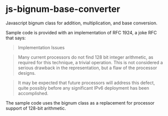 js-bignum-base-converter
========================

Javascript bignum class for addition, multiplication, and base conversion.

Sample code is provided with an implementation of RFC 1924, a joke RFC that says:

>   Implementation Issues

>   Many current processors do not find 128 bit integer arithmetic, as
>   required for this technique, a trivial operation.  This is not
>   considered a serious drawback in the representation, but a flaw of
>   the processor designs.

>   It may be expected that future processors will address this defect,
>   quite possibly before any significant IPv6 deployment has been
>   accomplished.

The sample code uses the bignum class as a replacement for processor support of 128-bit arithmetic.
